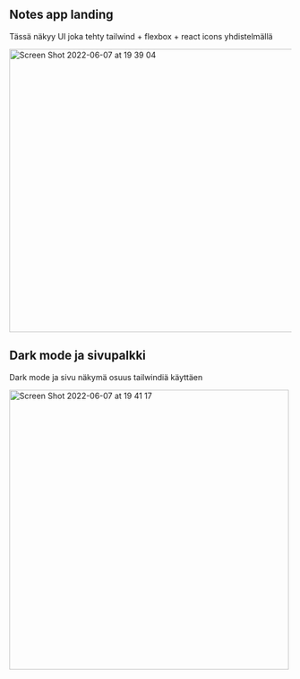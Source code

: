 ## Notes app landing
Tässä näkyy UI joka tehty tailwind + flexbox + react icons yhdistelmällä

<img width="505" alt="Screen Shot 2022-06-07 at 19 39 04" src="https://user-images.githubusercontent.com/42738047/172436347-c02302f0-56a8-42a5-8689-898c203e828e.png">


## Dark mode ja sivupalkki
Dark mode ja sivu näkymä osuus tailwindiä käyttäen

<img width="499" alt="Screen Shot 2022-06-07 at 19 41 17" src="https://user-images.githubusercontent.com/42738047/172436755-9b79ac9e-9736-4245-a954-d7c1d27cf32a.png">
